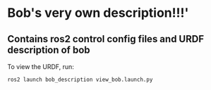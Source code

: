 # Bob's very own description!!!'

## Contains ros2 control config files and URDF description of bob

To view the URDF, run:

```
ros2 launch bob_description view_bob.launch.py
```
